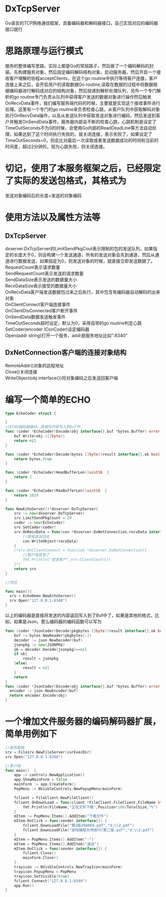 # DxTcpServer
Go语言的TCP网络通信框架，具备编码器和解码器接口，自己实现对应的编码器接口就行
# 思路原理与运行模式
  服务的整体编写思路，实际上都是Go的常规路子，然后做了一个编码解码的封装。先构建服务对象，然后指定编码解码结构对象，启动服务器，然后开启一个接收客户理解的协程acceptClients，在这个go routine中执行等待客户连接，客户连接上来之后，会开启用户的读取数据Go routine,读取在数据的过程中将数据根据编码器进行解码成对应的结构对象，然后投递到解析处理队列，另外一个专门解析的go routine专门负责从队列中获得客户发送的数据对象进行操作然后触发OnRecvData事件，我们编写服务端代码的时候，主要就是实现这个接收事件进行处理。这里有一个专门的go routine来负责检查心跳，从客户队列中获取解码对象执行OnRecvData操作，以及从发送队列中获取发送对象进行编码，然后发送到客户并触发OnSendData事件。服务器内部会不断的检查心跳，心跳机制是设定了TimeOutSeconds不为0的时候，会使用Go内部的ReadDeadLine等方法自动处理，如果达到了这个时间执行失败的，就关闭连接，表示失败了，如果设定了TimeOutSeconds=0，则会比对最后一次读取或者发送数据成功的时间和当前的时间差，超过2分钟的，视为心跳失败，则关闭连接。				
# 切记，使用了本服务框架之后，已经限定了实际的发送包格式，其格式为 
   发送对象编码后的长度+发送的对象编码
# 使用方法以及属性方法等
## DxTcpServer
  dxserver.DxTcpServer的LimitSendPkgCout表示限制的包的发送队列，如果指定的长度大于0，则会构建一个发送通道，所有的发送对象会先到通道，然后从通道进行数据发送，如果指定为0，则发送对象的时候，就直接立即发送数据了。    
  RequestCount表示请求数量    
  SendRequestCount表示发送的请求数量    
  SendDataSize表示发送的数据量大小    
  RecvDataSize表示接受的数据量大小    
  OnRecvData客户端发送数据包过来之后执行，其中包含有编码器自动解码的出来对象    
  OnClientConnect客户端连接事件   
  OnClientDisConnected客户断开事件   
  OnSendData数据发送触发事件   
  TimeOutSeconds超时设定，默认为0，采用自带的go routine判定心跳   
  SetCoder(encoder IConCoder)设定编码器   
  Open(addr string)打开一个服务，addr是服务地址比如":8340"   
## DxNetConnection客户端的连接对象结构
   RemoteAddr()对象的远程地址    
   Close()关闭连接    
   WriteObject(obj interface{})将对象编码之后发送回客户端    
# 编写一个简单的ECHO
```go
type EchoCoder struct {

}
//ECHO编码器编码，直接将内容写入到buf中
func (coder *EchoCoder)Encode(obj interface{},buf *bytes.Buffer) error  {
	buf.Write(obj.([]byte))
	return nil
}

func (coder *EchoCoder)Decode(bytes []byte)(result interface{},ok bool)  {
	return bytes,true
}

func (coder *EchoCoder)HeadBufferLen()uint16  {
	return 2
}

func (coder *EchoCoder)MaxBufferLen()uint16  {
	return 1024
}

func NewEchoServer()*dxserver.DxTcpServer{
	srv := new(dxserver.DxTcpServer)
	srv.LimitSendPkgCount = 20
	coder := new(EchoCoder)
	srv.SetCoder(coder)
	srv.OnRecvData = func(con *dxserver.DxNetConnection,recvData interface{}) {
		//直接发送回去
		con.WriteObject(recvData)
	}
	/*srv.OnClientConnect = func(con *dxserver.DxNetConnection){
		//客户端登录了
		fmt.Println("登录客户",srv.ClientCount())
	}*/
	return srv
}

//然后

func main(){
  srv = EchoDemo.NewEchoServer()
  srv.Open("127.0.0.1:8340")
}
```
以上的编码器是直接将发送的内容返回写入到了Buf中了，如果是其他的格式，比如，如果是Json，那么编码器的编码函数可以写为
```go
func (coder *JsonCoder)Decode(pkgbytes []byte)(result interface{},ok bool)  {
	buf := bytes.NewReader(pkgbytes[:])
	decoder := json.NewDecoder(buf)
  	jsonpkg := new(JSONPKG)
	ok = decoder.Decode(jsonpkg)==nil
	if ok{
		result = jsonpkg
	}else{
		result = nil
	}
	return
}
func (coder *JsonCoder)Encode(obj interface{},buf *bytes.Buffer) error  {
  encoder := json.NewEncoder(buf)
  return encoder.Encode(obj)
}
```
#  一个增加文件服务器的编码解码器扩展，简单用例如下
```go
//服务器端
srv = Filesrv.NewFileServer(curExecDir)
srv.Open("127.0.0.1:8340")

//客户端
func main()  {
	app := controls.NewApplication()
	app.ShowMainForm = false
	mainForm := app.CreateForm()
	PopMenu := NVisbleControls.NewPopupMenu(mainForm)

	fclient = FileClient.NewFileClient()
	fclient.OnDownLoad = func(client *FileClient.FileClient,FileName string,TotalSize,Position int64){
		fmt.Println(FileName,"正在文件下载",Position*100/TotalSize,"%")
	}
	mItem := PopMenu.Items().AddItem("下载文件")
	mItem.OnClick = func(sender interface{}) {
		fclient.DownLoadFile("第2版394860.pdf","d:\\2.pdf")
		fclient.DownLoadFile("游戏编程大师技巧(第二版.pdf","d:\\3.pdf")
	}
	mItem = PopMenu.Items().AddItem("-")
	mItem = PopMenu.Items().AddItem("退出")
	mItem.OnClick = func(sender interface{}) {
		fclient.Close()
		mainForm.Close()
	}
	trayicon := NVisbleControls.NewTrayIcon(mainForm)
	trayicon.PopupMenu = PopMenu
	trayicon.SetVisible(true)
	fclient.Connect("127.0.0.1:8340")
	app.Run()
}
```
